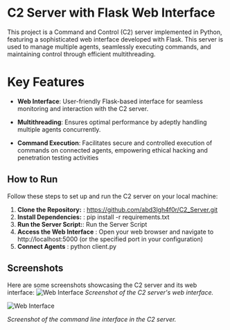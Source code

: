 # C2 Server with Flask Web Interface
This project is a Command and Control (C2) server implemented in Python, featuring a sophisticated web interface developed with Flask. This  server is used  to manage  multiple agents, seamlessly executing commands, and maintaining control through efficient multithreading.

# Key Features
- **Web Interface**: User-friendly Flask-based interface for seamless monitoring and interaction with the C2 server.

- **Multithreading**: Ensures optimal performance by adeptly handling multiple agents concurrently.

- **Command Execution**: Facilitates secure and controlled execution of commands on connected agents, empowering ethical hacking and penetration testing activities


## How to Run

Follow these steps to set up and run the C2 server on your local machine:

1. **Clone the Repository:** : https://github.com/abd3lgh4f0r/C2_Server.git
2. **Install Dependencies:** :  pip install -r requirements.txt
3. **Run the Server Script:**: Run the Server Script
4. **Access the Web Interface** : Open your web browser and navigate to http://localhost:5000 (or the specified port in your configuration)
5. **Connect Agents** : python client.py

## Screenshots

Here are some screenshots showcasing the C2 server and its web interface:
![Web Interface](demo/web_interface.png)
*Screenshot of the C2 server's web interface.* 

![Web Interface](demo/web_interface.png)

*Screenshot of the command line interface in the C2 server.*
